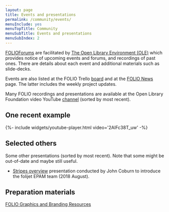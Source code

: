 ```yaml
---
layout: page
title: Events and presentations
permalink: /community/events/
menuInclude: yes
menuTopTitle: Community
menuSubTitle: Events and presentations
menuSubIndex: 2
---
```


[FOLIOForums](https://www.openlibraryenvironment.org/archives/category/olfforum) are facilitated by [The Open Library Environment (OLE)](https://www.openlibraryenvironment.org) which provides notice of upcoming events and forums, and recordings of past ones.
There are details about each event and additional materials such as slide-decks.

Events are also listed at the FOLIO Trello [board](https://trello.com/b/A27ucwg8/events)
and at the [FOLIO News](https://www.folio.org/news/) page.
The latter includes the weekly project updates.

Many FOLIO recordings and presentations are available at the Open Library Foundation video YouTube
[channel](https://www.youtube.com/channel/UC4Vs5mb1qgOXPZgso1LESUw/videos?sort=dd&view=0&flow=grid)
(sorted by most recent).

## One recent example

<div class="widget">
{%- include widgets/youtube-player.html video='2AlFc38T_uw' -%}
</div>

## Selected others

Some other presentations (sorted by most recent). Note that some might be out-of-date and maybe still useful.

* <a id="stripes-coburn-2018-08"></a> [Stripes overview](https://epam-my.sharepoint.com/personal/tetyana_afanasyeva_epam_com/_layouts/15/onedrive.aspx?id=%2Fpersonal%2Ftetyana%5Fafanasyeva%5Fepam%5Fcom%2FDocuments%2FShared%20with%20Everyone%2FTaras%20Spashchenko%2C%20Victor%20Soroka1%2C%20Ol%2E%20%2E%20%2E%20%2D%20Wednesday%2C%20August%2015%2C%202018%204%2E32%2E10%20PM%2Emp4&parent=%2Fpersonal%2Ftetyana%5Fafanasyeva%5Fepam%5Fcom%2FDocuments%2FShared%20with%20Everyone&slrid=4736859e-903f-6000-6804-d253bd31c5d5)
presentation conducted by John Coburn to introduce the folijet EPAM team (2018 August).

## Preparation materials

[FOLIO Graphics and Branding Resources](https://wiki.folio.org/display/OUTREACH/FOLIO+Graphics+and+Branding+Resources)
